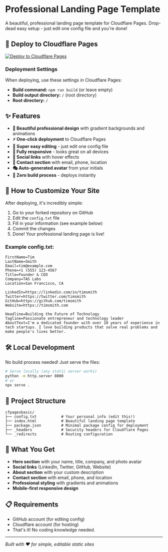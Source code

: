 # Professional Landing Page Template

A beautiful, professional landing page template for Cloudflare Pages. Drop-dead easy setup - just edit one config file and you're done!

## 🚀 Deploy to Cloudflare Pages

[![Deploy to Cloudflare Pages](https://deploy.workers.cloudflare.com/button)](https://deploy.workers.cloudflare.com/?url=https://github.com/taslabs-net/cfpagesbasic)

### Deployment Settings
When deploying, use these settings in Cloudflare Pages:
- **Build command:** `npm run build` (or leave empty)
- **Build output directory:** `/` (root directory)
- **Root directory:** `/`

## ✨ Features

- **🎨 Beautiful professional design** with gradient backgrounds and animations
- **⚡ One-click deployment** to Cloudflare Pages
- **📝 Super easy editing** - just edit one config file
- **📱 Fully responsive** - looks great on all devices
- **🔗 Social links** with hover effects
- **💼 Contact section** with email, phone, location
- **🎭 Auto-generated avatar** from your initials
- **🚀 Zero build process** - deploys instantly

## 📝 How to Customize Your Site

After deploying, it's incredibly simple:

1. Go to your forked repository on GitHub
2. Edit the `config.txt` file
3. Fill in your information (see example below)
4. Commit the changes
5. Done! Your professional landing page is live!

### Example config.txt:
```
FirstName=Tim
LastName=Smith
Email=tim@example.com
Phone=+1 (555) 123-4567
Title=Founder & CEO
Company=TAS Labs
Location=San Francisco, CA

LinkedIn=https://linkedin.com/in/timsmith
Twitter=https://twitter.com/timsmith
GitHub=https://github.com/timsmith
Website=https://timsmith.com

Headline=Building the Future of Technology
Tagline=Passionate entrepreneur and technology leader
AboutText=I'm a dedicated founder with over 10 years of experience in tech startups. I love building products that solve real problems and make people's lives better.
```

## 🛠️ Local Development

No build process needed! Just serve the files:

```bash
# Serve locally (any static server works)
python -m http.server 8000
# or
npx serve .
```

## 📁 Project Structure

```
cfpagesbasic/
├── config.txt           # Your personal info (edit this!)
├── index.html           # Beautiful landing page template
├── package.json         # Minimal package config for deployment
├── _headers             # Security headers for Cloudflare Pages
└── _redirects           # Routing configuration
```

## 🎨 What You Get

- **Hero section** with your name, title, company, and photo avatar
- **Social links** (LinkedIn, Twitter, GitHub, Website)
- **About section** with your custom description
- **Contact section** with email, phone, and location
- **Professional styling** with gradients and animations
- **Mobile-first responsive design**

## 📋 Requirements

- GitHub account (for editing config)
- Cloudflare account (for hosting)
- That's it! No coding knowledge needed.

---

*Built with ❤️ for simple, editable static sites*